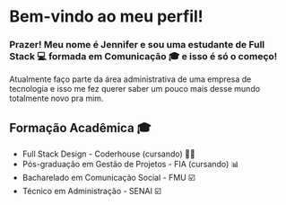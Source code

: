# Bem-vindo ao meu perfil! 

### Prazer! Meu nome é Jennifer e sou uma estudante de Full Stack 💻 formada em Comunicação 🎓 e isso é só o começo! 
 

Atualmente faço parte da área administrativa de uma empresa de tecnologia e isso me fez querer saber um pouco mais desse mundo totalmente novo pra mim.


## Formação Acadêmica 🎓

-  Full Stack Design - Coderhouse (cursando) 👩‍💻
-  Pós-graduação em Gestão de Projetos - FIA (cursando) 📊
-  Bacharelado em Comunicação Social - FMU  ☑️
-  Técnico em Administração - SENAI         ☑️

